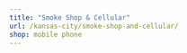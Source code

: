 ```yaml
---
title: "Smoke Shop & Cellular"
url: /kansas-city/smoke-shop-and-cellular/
shop: mobile phone
---
```

